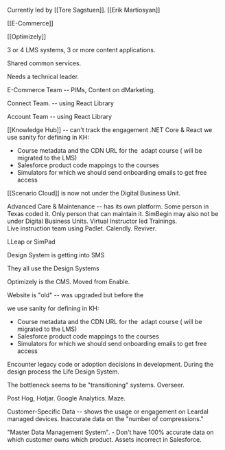 
Currently led by [[Tore Sagstuen]].
[[Erik Martiosyan]]

[[E-Commerce]]

[[Optimizely]] 



3 or 4 LMS systems,
3 or more content applications.  

Shared common services.  

Needs a technical leader.  

E-Commerce Team  -- PIMs, Content on dMarketing.  

Connect Team. -- using React Library

Account Team -- using React Library

[[Knowledge Hub]] -- can't track the engagement 
.NET Core & React
we use sanity for defining in KH:

- Course metadata and the CDN URL for the  adapt course ( will be migrated to the LMS)
- Salesforce product code mappings to the courses
- Simulators for which we should send onboarding emails to get free access

[[Scenario Cloud]] is now  not under the Digital Business Unit.  

Advanced Care & Maintenance -- has its own platform. Some person in Texas coded it.  Only person that can maintain it.  SimBegin may also not be under Digital Business Units.  Virtual Instructor led Trainings.  
Live instruction team using Padlet.  Calendly.  Reviver.    

LLeap or SimPad

Design System is getting into SMS

They all use the Design Systems

Optimizely is the CMS.  Moved from Enable.  

Website is "old" -- was upgraded but before the 

we use sanity for defining in KH:

- Course metadata and the CDN URL for the  adapt course ( will be migrated to the LMS)
- Salesforce product code mappings to the courses
- Simulators for which we should send onboarding emails to get free access

Encounter legacy code or adoption decisions in development.  During the design process the Life Design System.  

The bottleneck seems to be "transitioning" systems.  Overseer.  

Post Hog, Hotjar.  Google Analytics.  Maze.  

Customer-Specific Data -- shows the usage or engagement on Leardal managed devices. 
Inaccurate data on the "number of compressions."  

"Master Data Management System". - Don't have 100% accurate data on which customer owns which product.  Assets incorrect in Salesforce.  





